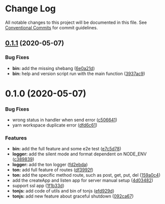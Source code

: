 # Change Log

All notable changes to this project will be documented in this file.
See [Conventional Commits](https://conventionalcommits.org) for commit guidelines.

## [0.1.1](https://github.com/AllJointTW/TonJS/compare/v0.1.0...v0.1.1) (2020-05-07)


### Bug Fixes

* **bin:** add the missing shebang ([6e0a21d](https://github.com/AllJointTW/TonJS/commit/6e0a21d8e2244931c2fbbf60b0ede7710c044a24))
* **bin:** help and version script run with the main function ([3937ac9](https://github.com/AllJointTW/TonJS/commit/3937ac9dc279cd0ac04cbbcefed8f77af60fa9ed))





# 0.1.0 (2020-05-07)


### Bug Fixes

* wrong status in handler when send error ([c506641](https://github.com/AllJointTW/TonJS/commit/c50664150e9c70c03fd4d2eacf816d894208d85a))
* yarn workspace duplicate error ([dfd6c61](https://github.com/AllJointTW/TonJS/commit/dfd6c619a1b7c55576a0123163d4702503155068))


### Features

* **bin:** add the full feature and some e2e test ([e7c5d78](https://github.com/AllJointTW/TonJS/commit/e7c5d78a92814e7fc3c085e3266db1bbd824833c))
* **logger:** add the silent mode and format dependent on NODE_ENV ([c389839](https://github.com/AllJointTW/TonJS/commit/c389839557b3976720d003c07ce3f7b3193c9e6f))
* **logger:** add the ton logger ([fd2ebda](https://github.com/AllJointTW/TonJS/commit/fd2ebda91fe467d93dd1edc2438327fe670f47f2))
* **ton:** add full feature of routes ([df3992f](https://github.com/AllJointTW/TonJS/commit/df3992fc9648365d8552a1146948818f6e3a1387))
* **ton:** add the specific method route, such as post, get, put, del ([159a0c4](https://github.com/AllJointTW/TonJS/commit/159a0c4ec835c262b64484d1feb7303f4437cd59))
* add the createApp and listen app for server manual setup ([4d03482](https://github.com/AllJointTW/TonJS/commit/4d03482f8a89805b84dd45c6c49bfc404c53dc08))
* support ssl app ([1f1b33d](https://github.com/AllJointTW/TonJS/commit/1f1b33d76c5238c0eddf0600c59656bbae2651c2))
* **tonjs:** add code of utils and bin of tonjs ([efd929d](https://github.com/AllJointTW/TonJS/commit/efd929db6a38b4165341ddba02ee4a029a7f1196))
* **tonjs:** add new feature about graceful shutdown ([092ca67](https://github.com/AllJointTW/TonJS/commit/092ca67216007758685244a24abe8b755cf88c5a))
